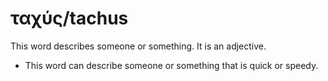 # ταχύς/tachus
This word describes someone or something. It is an adjective.

* This word can describe someone or something that is quick or speedy.
